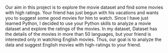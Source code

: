 Our aim in this project is to explore the movie dataset and find some movies with high ratings. Your friend has just begun with his vacations and wants you to suggest some good movies for him to watch.
Since I have just learned Python, I decided to use your Python skills to analyze a movie dataset and explore the ratings of the movies. In my dataset, Dataset has the details of the movies in more than 50 languages, but your friend is interested only in watching English movies. Thus, our goal is to analyze the data and suggest English movies with high-ratings to your friend.

